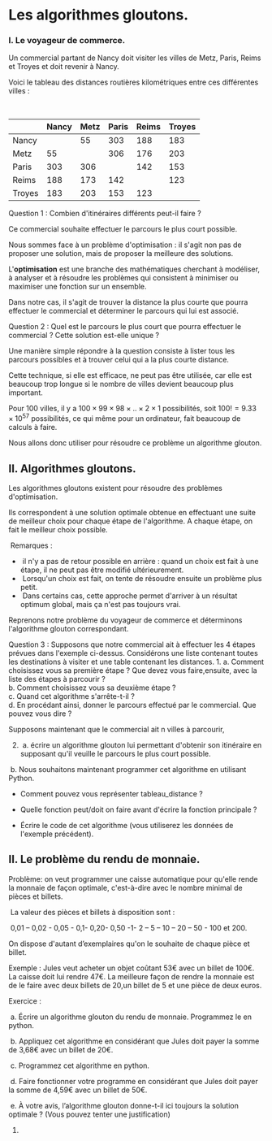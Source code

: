 # Les algorithmes gloutons.



### I. Le voyageur de commerce.

Un commercial partant de Nancy doit visiter les villes de Metz, Paris, Reims et Troyes et doit revenir à Nancy. 

Voici le tableau des distances routières kilométriques entre ces différentes villes :

​	

|        | Nancy | Metz | Paris | Reims | Troyes |
| ------ | ----- | ---- | ----- | ----- | ------ |
| Nancy  |       | 55   | 303   | 188   | 183    |
| Metz   | 55    |      | 306   | 176   | 203    |
| Paris  | 303   | 306  |       | 142   | 153    |
| Reims  | 188   | 173  | 142   |       | 123    |
| Troyes | 183   | 203  | 153   | 123   |        |

Question 1 : Combien d'itinéraires différents peut-il faire ?



Ce commercial souhaite effectuer le parcours le plus court possible. 



Nous sommes face à un problème d'optimisation : il s'agit non pas de proposer une solution, mais de proposer la meilleure des solutions. 

L'**optimisation** est une branche des mathématiques cherchant à modéliser, à analyser et à résoudre les problèmes qui consistent à minimiser ou maximiser une fonction sur un ensemble. 

Dans notre cas, il s'agit de trouver la distance la plus courte que pourra effectuer le commercial et déterminer le parcours qui lui est associé.



Question 2 : Quel est le parcours le plus court que pourra effectuer le commercial ? Cette solution est-elle unique ?



Une manière simple répondre à la question consiste à lister tous les parcours possibles et à trouver celui qui a la plus courte distance. 



Cette technique, si elle est efficace, ne peut pas être utilisée, car elle est beaucoup trop longue si le nombre de villes devient beaucoup plus important. 

Pour 100 villes, il y a $100 \times  99 \times 98 \times ..\times 2 \times 1$ possibilités, soit $100!= 9.33 \times 10^{57}$ possibilités, ce qui même pour un ordinateur, fait beaucoup de calculs à faire. 

Nous allons donc utiliser pour résoudre ce problème un algorithme glouton. 



## II. Algorithmes gloutons.

Les algorithmes gloutons existent pour résoudre des problèmes d'optimisation. 

Ils correspondent à une solution optimale obtenue en effectuant une suite de meilleur choix pour chaque étape de l'algorithme. A chaque étape, on fait le meilleur choix possible. 



​	Remarques :

- ​	il n'y a pas de retour possible en arrière : quand un choix est fait à une étape, il ne peut pas être modifié ultérieurement.
- ​	Lorsqu'un choix est fait, on tente de résoudre ensuite un problème plus petit.  
- ​	Dans certains cas, cette approche permet d'arriver à un résultat optimum global, mais ça n'est pas toujours vrai.  



Reprenons notre problème du voyageur de commerce et déterminons l'algorithme glouton 	correspondant. 



Question 3 : Supposons que notre commercial ait à effectuer les 4 étapes prévues dans l'exemple ci-dessus. Considérons une liste contenant toutes les destinations à visiter et une table contenant les distances. 
1. 
a. Comment choisissez vous sa première étape ? Que devez vous faire,ensuite, avec la liste des étapes à parcourir ?  
b. Comment choisissez vous sa deuxième étape ?  
c. Quand cet algorithme s'arrête-t-il ?  
d. En procédant ainsi, donner le parcours effectué par le commercial. Que pouvez vous dire ?  

 Supposons maintenant que le commercial ait n  villes à parcourir,  

2. ​	a. écrire un algorithme glouton lui permettant d'obtenir son itinéraire en supposant qu'il veuille le 		parcours le plus court possible.

​			b. Nous souhaitons maintenant programmer cet algorithme en utilisant Python. 

-  Comment pouvez vous représenter tableau_distance ?

-   Quelle fonction peut/doit on faire avant d'écrire la fonction principale ?  	

-  Écrire le code de cet algorithme (vous utiliserez les données de l'exemple précédent).  	



## II. Le problème du rendu de monnaie.

Problème: on veut programmer une caisse automatique pour qu'elle rende la monnaie de façon optimale, c'est-à-dire avec le nombre minimal de pièces et billets. 

​	La valeur des pièces et billets à disposition sont :

​	0,01 – 0,02 - 0,05 - 0,1- 0,20- 0,50 -1- 2 – 5 – 10 – 20 – 50 - 100 et 200. 

On dispose d'autant d’exemplaires qu'on le souhaite de chaque pièce et billet. 



Exemple : Jules veut acheter un objet coûtant 53€ avec un billet de 100€. La caisse doit lui rendre 47€. La meilleure façon de rendre la monnaie est de le faire avec deux billets de 20,un billet de 5 et une pièce de deux euros. 

Exercice :

​	a. Écrire un algorithme glouton du rendu de monnaie. Programmez le en python. 

​	b. Appliquez cet algorithme en considérant que Jules doit payer la somme de 3,68€ avec un 	billet de 		20€. 

​	c. Programmez cet algorithme en python.

​	d. Faire fonctionner votre programme  en considérant que Jules doit payer la somme de 4,59€ 	avec 		un billet de 50€.

​	e. À votre avis, l’algorithme glouton donne-t-il ici toujours la solution optimale ? (Vous pouvez tenter 			une justification)

1. ​	
